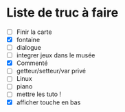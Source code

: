 # Liste de truc à faire
- [ ] Finir la carte
- [X] fontaine
- [ ] dialogue
- [ ] integrer jeux dans le musée
- [X] Commenté
- [ ] getteur/setteur/var privé
- [ ] Linux
- [ ] piano
- [ ] mettre les tuto !
- [x] afficher touche en bas 
